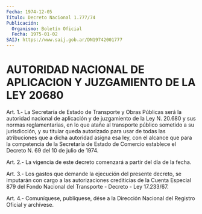 ```yaml
---
Fecha: 1974-12-05
Título: Decreto Nacional 1.777/74
Publicación:
  Organismo: Boletín Oficial
  Fecha: 1975-01-02
SAIJ: https://www.saij.gob.ar/DN19742001777
---
```

# AUTORIDAD NACIONAL DE APLICACION Y JUZGAMIENTO DE LA LEY 20680

<a id="1"></a>
Art. 1.- La Secretaría de Estado de Transporte y Obras Públicas será  la  autoridad  nacional  de aplicación y de juzgamiento de la Ley  N. 20.680 y sus normas reglamentarias,  en  lo  que  atañe  al transporte  público  sometido a su jurisdicción, y su titular queda autorizado  para  usar  de  todas  las  atribuciones  que  a  dicha autoridad asigna esa ley,  con  el  alcance que para la competencia de la Secretaría de Estado de Comercio  establece  el Decreto N. 69 del 10 de julio de 1974.

<a id="2"></a>
Art. 2.- La vigencia de este decreto comenzará a partir del día de la fecha.

<a id="3"></a>
Art.  3.-  Los  gastos  que  demande la ejecución del presente decreto,  se imputarán con cargo a las  autorizaciones  crediticias de la Cuenta  Especial  879  del  Fondo  Nacional  del Transporte - Decreto - Ley 17.233/67.

<a id="4"></a>
Art. 4.- Comuníquese, publíquese, dése a la Dirección Nacional del Registro Oficial y archívese.